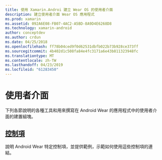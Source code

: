 ```yaml
---
title: 使用 Xamarin.Androi 建立 Wear OS 的使用者介面
description: 建立使用者介面 Wear OS 應用程式
ms.prod: xamarin
ms.assetid: 092A6E08-FB07-4AC2-A5BD-8A9D4E6268D8
ms.technology: xamarin-android
author: conceptdev
ms.author: crdun
ms.date: 04/25/2018
ms.openlocfilehash: ff78b04ced9f0d62531dbfb022b73b928ce373ff
ms.sourcegitcommit: 4b402d1c508fa84e4fc3171a6e43b811323948fc
ms.translationtype: MT
ms.contentlocale: zh-TW
ms.lasthandoff: 04/23/2019
ms.locfileid: "61283450"
---
```

# <a name="user-interface"></a>使用者介面

下列各節說明的各種工具和用來撰寫在 Android Wear 的應用程式中的使用者介面的建置組塊。
 
##  <a name="controlsandroidwearuser-interfacecontrolsindexmd"></a>[控制項](~/android/wear/user-interface/controls/index.md)

說明 Android Wear 特定控制項，並提供範例，示範如何使用這些控制項的連結。
